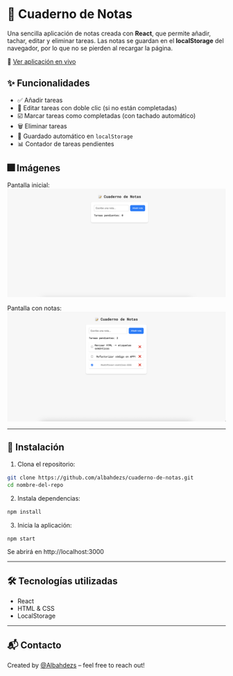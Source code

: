 # 📝 Cuaderno de Notas

Una sencilla aplicación de notas creada con **React**, que permite añadir, tachar, editar y eliminar tareas. Las notas se guardan en el **localStorage** del navegador, por lo que no se pierden al recargar la página.

📝 [Ver aplicación en vivo](https://albahdezs.github.io/cuaderno-de-notas/)

## ✨ Funcionalidades

- ✅ Añadir tareas
- 📝 Editar tareas con doble clic (si no están completadas)
- ☑️ Marcar tareas como completadas (con tachado automático)
- 🗑️ Eliminar tareas
- 🔄 Guardado automático en `localStorage`
- 📊 Contador de tareas pendientes

## 🎆 Imágenes

Pantalla inicial:
![App funcionando](assets/Inicial.png)

Pantalla con notas:
![App funcionando](assets/Prueba.png)


---

## 🚀 Instalación

1. Clona el repositorio:

```bash
git clone https://github.com/albahdezs/cuaderno-de-notas.git
cd nombre-del-repo
```

2. Instala dependencias:

```bash
npm install
```

3. Inicia la aplicación:
```bash
npm start
```
Se abrirá en http://localhost:3000

---

## 🛠 Tecnologías utilizadas

- React
- HTML & CSS
- LocalStorage

---

## 📬 Contacto

Created by [@Albahdezs](https://github.com/Albahdezs) – feel free to reach out!
